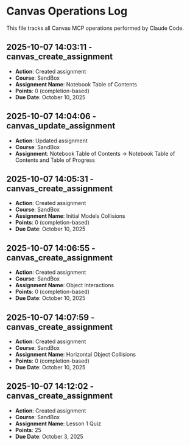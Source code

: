 # Canvas Operations Log

This file tracks all Canvas MCP operations performed by Claude Code.

## 2025-10-07 14:03:11 - canvas_create_assignment

- **Action**: Created assignment
- **Course**: SandBox
- **Assignment Name**: Notebook Table of Contents
- **Points**: 0 (completion-based)
- **Due Date**: October 10, 2025

## 2025-10-07 14:04:06 - canvas_update_assignment

- **Action**: Updated assignment
- **Course**: SandBox
- **Assignment**: Notebook Table of Contents → Notebook Table of Contents and Table of Progress

## 2025-10-07 14:05:31 - canvas_create_assignment

- **Action**: Created assignment
- **Course**: SandBox
- **Assignment Name**: Initial Models Collisions
- **Points**: 0 (completion-based)
- **Due Date**: October 10, 2025

## 2025-10-07 14:06:55 - canvas_create_assignment

- **Action**: Created assignment
- **Course**: SandBox
- **Assignment Name**: Object Interactions
- **Points**: 0 (completion-based)
- **Due Date**: October 10, 2025

## 2025-10-07 14:07:59 - canvas_create_assignment

- **Action**: Created assignment
- **Course**: SandBox
- **Assignment Name**: Horizontal Object Collisions
- **Points**: 0 (completion-based)
- **Due Date**: October 10, 2025

## 2025-10-07 14:12:02 - canvas_create_assignment

- **Action**: Created assignment
- **Course**: SandBox
- **Assignment Name**: Lesson 1 Quiz
- **Points**: 25
- **Due Date**: October 3, 2025

